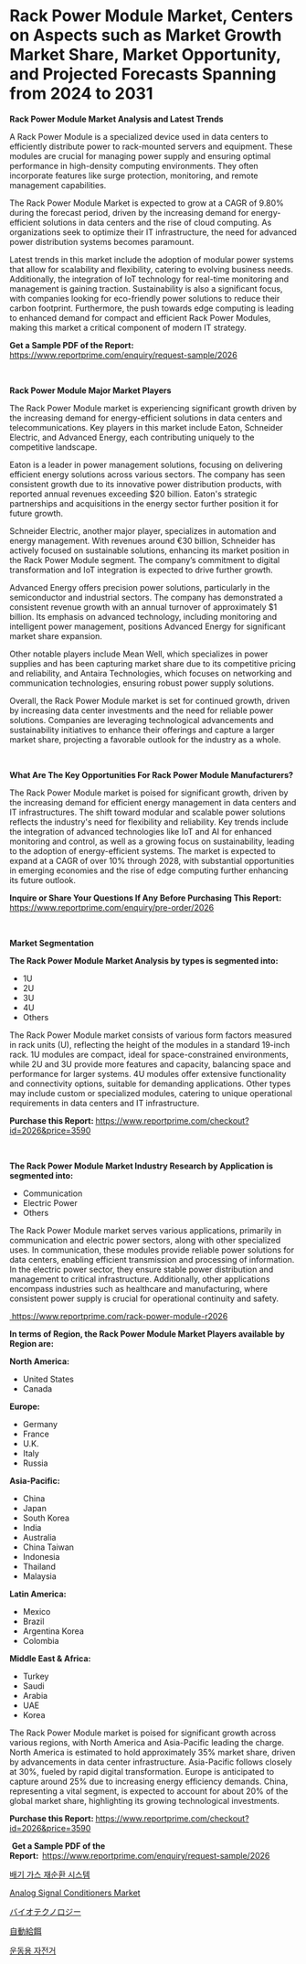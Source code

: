 <p><h1>Rack Power Module Market, Centers on Aspects such as Market Growth Market Share, Market Opportunity, and Projected Forecasts Spanning from 2024 to 2031</h1></p><p><strong>Rack Power Module Market Analysis and Latest Trends</strong></p>
<p><p>A Rack Power Module is a specialized device used in data centers to efficiently distribute power to rack-mounted servers and equipment. These modules are crucial for managing power supply and ensuring optimal performance in high-density computing environments. They often incorporate features like surge protection, monitoring, and remote management capabilities.</p><p>The Rack Power Module Market is expected to grow at a CAGR of 9.80% during the forecast period, driven by the increasing demand for energy-efficient solutions in data centers and the rise of cloud computing. As organizations seek to optimize their IT infrastructure, the need for advanced power distribution systems becomes paramount.</p><p>Latest trends in this market include the adoption of modular power systems that allow for scalability and flexibility, catering to evolving business needs. Additionally, the integration of IoT technology for real-time monitoring and management is gaining traction. Sustainability is also a significant focus, with companies looking for eco-friendly power solutions to reduce their carbon footprint. Furthermore, the push towards edge computing is leading to enhanced demand for compact and efficient Rack Power Modules, making this market a critical component of modern IT strategy.</p></p>
<p><strong>Get a Sample PDF of the Report:&nbsp;</strong> <a href="https://www.reportprime.com/enquiry/request-sample/2026">https://www.reportprime.com/enquiry/request-sample/2026</a></p>
<p>&nbsp;</p>
<p><strong>Rack Power Module Major Market Players</strong></p>
<p><p>The Rack Power Module market is experiencing significant growth driven by the increasing demand for energy-efficient solutions in data centers and telecommunications. Key players in this market include Eaton, Schneider Electric, and Advanced Energy, each contributing uniquely to the competitive landscape.</p><p>Eaton is a leader in power management solutions, focusing on delivering efficient energy solutions across various sectors. The company has seen consistent growth due to its innovative power distribution products, with reported annual revenues exceeding $20 billion. Eaton's strategic partnerships and acquisitions in the energy sector further position it for future growth.</p><p>Schneider Electric, another major player, specializes in automation and energy management. With revenues around €30 billion, Schneider has actively focused on sustainable solutions, enhancing its market position in the Rack Power Module segment. The company’s commitment to digital transformation and IoT integration is expected to drive further growth.</p><p>Advanced Energy offers precision power solutions, particularly in the semiconductor and industrial sectors. The company has demonstrated a consistent revenue growth with an annual turnover of approximately $1 billion. Its emphasis on advanced technology, including monitoring and intelligent power management, positions Advanced Energy for significant market share expansion.</p><p>Other notable players include Mean Well, which specializes in power supplies and has been capturing market share due to its competitive pricing and reliability, and Antaira Technologies, which focuses on networking and communication technologies, ensuring robust power supply solutions.</p><p>Overall, the Rack Power Module market is set for continued growth, driven by increasing data center investments and the need for reliable power solutions. Companies are leveraging technological advancements and sustainability initiatives to enhance their offerings and capture a larger market share, projecting a favorable outlook for the industry as a whole.</p></p>
<p>&nbsp;</p>
<p><strong>What Are The Key Opportunities For Rack Power Module Manufacturers?</strong></p>
<p><p>The Rack Power Module market is poised for significant growth, driven by the increasing demand for efficient energy management in data centers and IT infrastructures. The shift toward modular and scalable power solutions reflects the industry's need for flexibility and reliability. Key trends include the integration of advanced technologies like IoT and AI for enhanced monitoring and control, as well as a growing focus on sustainability, leading to the adoption of energy-efficient systems. The market is expected to expand at a CAGR of over 10% through 2028, with substantial opportunities in emerging economies and the rise of edge computing further enhancing its future outlook.</p></p>
<p><strong>Inquire or Share Your Questions If Any Before Purchasing This Report:</strong> <a href="https://www.reportprime.com/enquiry/pre-order/2026">https://www.reportprime.com/enquiry/pre-order/2026</a></p>
<p>&nbsp;</p>
<p><strong>Market Segmentation</strong></p>
<p><strong>The Rack Power Module Market Analysis by types is segmented into:</strong></p>
<p><ul><li>1U</li><li>2U</li><li>3U</li><li>4U</li><li>Others</li></ul></p>
<p><p>The Rack Power Module market consists of various form factors measured in rack units (U), reflecting the height of the modules in a standard 19-inch rack. 1U modules are compact, ideal for space-constrained environments, while 2U and 3U provide more features and capacity, balancing space and performance for larger systems. 4U modules offer extensive functionality and connectivity options, suitable for demanding applications. Other types may include custom or specialized modules, catering to unique operational requirements in data centers and IT infrastructure.</p></p>
<p><strong>Purchase this Report:&nbsp;</strong><a href="https://www.reportprime.com/checkout?id=2026&price=3590">https://www.reportprime.com/checkout?id=2026&price=3590</a></p>
<p>&nbsp;</p>
<p><strong>The Rack Power Module Market Industry Research by Application is segmented into:</strong></p>
<p><ul><li>Communication</li><li>Electric Power</li><li>Others</li></ul></p>
<p><p>The Rack Power Module market serves various applications, primarily in communication and electric power sectors, along with other specialized uses. In communication, these modules provide reliable power solutions for data centers, enabling efficient transmission and processing of information. In the electric power sector, they ensure stable power distribution and management to critical infrastructure. Additionally, other applications encompass industries such as healthcare and manufacturing, where consistent power supply is crucial for operational continuity and safety.</p></p>
<p><a href="https://www.reportprime.com/rack-power-module-r2026">&nbsp;https://www.reportprime.com/rack-power-module-r2026</a></p>
<p><strong>In terms of Region, the Rack Power Module Market Players available by Region are:</strong></p>
<p>
    <p> <strong> North America: </strong>
        <ul>
            <li>United States</li>
            <li>Canada</li>
        </ul>
        </p> 
    <p> <strong> Europe: </strong>
        <ul>
            <li>Germany</li>
            <li>France</li>
            <li>U.K.</li>
            <li>Italy</li>
            <li>Russia</li>
        </ul>
        </p> 
    <p> <strong> Asia-Pacific: </strong>
        <ul>
            <li>China</li>
            <li>Japan</li>
            <li>South Korea</li>
            <li>India</li>
            <li>Australia</li>
            <li>China Taiwan</li>
            <li>Indonesia</li>
            <li>Thailand</li>
            <li>Malaysia</li>
        </ul>
        </p> 
    <p> <strong> Latin America: </strong>
        <ul>
            <li>Mexico</li>
            <li>Brazil</li>
            <li>Argentina Korea</li>
            <li>Colombia</li>
        </ul>
        </p> 
    <p> <strong> Middle East & Africa: </strong>
        <ul>
            <li>Turkey</li>
            <li>Saudi</li>
            <li>Arabia</li>
            <li>UAE</li>
            <li>Korea</li>
        </ul>
    </p>
    </p>
<p><p>The Rack Power Module market is poised for significant growth across various regions, with North America and Asia-Pacific leading the charge. North America is estimated to hold approximately 35% market share, driven by advancements in data center infrastructure. Asia-Pacific follows closely at 30%, fueled by rapid digital transformation. Europe is anticipated to capture around 25% due to increasing energy efficiency demands. China, representing a vital segment, is expected to account for about 20% of the global market share, highlighting its growing technological investments.</p></p>
<p><strong>Purchase this Report: </strong><a href="https://www.reportprime.com/checkout?id=2026&price=3590">https://www.reportprime.com/checkout?id=2026&price=3590</a></p>
<p>&nbsp;<strong>Get a Sample PDF of the Report:&nbsp;&nbsp;</strong><a href="https://www.reportprime.com/enquiry/request-sample/2026">https://www.reportprime.com/enquiry/request-sample/2026</a></p>
<p><strong></strong></p>
<p><p><a href="https://medium.com/@czbtzkwc9/%EC%A0%84%EC%84%B8%EA%B3%84-%EB%B0%B0%EA%B8%B0%EA%B0%80%EC%8A%A4-%EC%9E%AC%EC%88%9C%ED%99%98-%EC%8B%9C%EC%8A%A4%ED%85%9C-%EC%82%B0%EC%97%85-%EB%B6%84%EC%84%9D-%EC%A0%90%EC%9C%A0%EC%9C%A8-%EC%84%B1%EC%9E%A5-%EB%8F%99%ED%96%A5-%EB%B0%8F-2024%EB%85%84%EB%B6%80%ED%84%B0-2031%EB%85%84%EA%B9%8C%EC%A7%80%EC%9D%98-%EC%A0%84%EB%A7%9D-e0a2a740323e">배기 가스 재순환 시스템</a></p><p><a href="https://github.com/vimar16th/Market-Research-Report-List-6/blob/main/analog-signal-conditioners-market.md">Analog Signal Conditioners Market</a></p><p><a href="https://medium.com/@gustavorn8776xcc/%E3%82%B0%E3%83%AD%E3%83%BC%E3%83%90%E3%83%AB%E3%83%90%E3%82%A4%E3%82%AA%E3%83%86%E3%82%AF%E3%83%8E%E3%83%AD%E3%82%B8%E3%83%BC%E5%B8%82%E5%A0%B4%E3%81%AE%E7%8A%B6%E6%B3%81-%E5%B0%86%E6%9D%A5%E3%81%AE%E3%83%88%E3%83%AC%E3%83%B3%E3%83%89%E3%81%A8%E5%B8%82%E5%A0%B4%E6%88%A6%E7%95%A5%E4%BA%88%E6%B8%AC-2024-2031-e6e2b7604238">バイオテクノロジー</a></p><p><a href="https://medium.com/@gustavorn8776xcc/%E3%82%B0%E3%83%AD%E3%83%BC%E3%83%90%E3%83%AB%E8%87%AA%E5%8B%95%E7%B5%A6%E9%A4%8C%E5%B8%82%E5%A0%B4%E3%81%AE%E3%83%88%E3%83%AC%E3%83%B3%E3%83%89-%E6%88%90%E9%95%B7%E6%A9%9F%E4%BC%9A%E3%82%84%E8%AA%B2%E9%A1%8C%E3%81%AB%E3%81%A4%E3%81%84%E3%81%A6%E3%81%AE%E8%A6%8B%E8%A7%A3-2024%E5%B9%B4%E3%81%8B%E3%82%892031%E5%B9%B4%E3%81%BE%E3%81%A7-%E4%BA%88%E6%B8%AC-fe3290296ca5">自動給餌</a></p><p><a href="https://medium.com/@czbtzkwc9/%EA%B8%80%EB%A1%9C%EB%B2%8C-%EC%8B%A4%EB%82%B4-%EC%9E%90%EC%A0%84%EA%B1%B0-%EC%8B%9C%EC%9E%A5-%EB%8F%99%ED%96%A5-2024%EB%85%84%EB%B6%80%ED%84%B0-2031%EB%85%84%EA%B9%8C%EC%A7%80%EC%9D%98-%EC%84%B1%EC%9E%A5-%EA%B8%B0%ED%9A%8C-%EB%B0%8F-%EB%8F%84%EC%A0%84%EC%97%90-%EB%8C%80%ED%95%9C-%ED%86%B5%EC%B0%B0%EB%A0%A5-87ce557cf573">운동용 자전거</a></p></p>